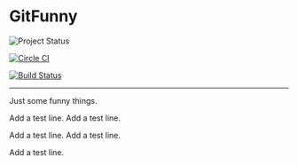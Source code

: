 # GitFunny
![Project Status](https://codeship.com/projects/9839eec0-d659-0133-fcb4-7edf9ccff8c4/status?branch=master)

[![Circle CI](https://circleci.com/gh/JingkaiTang/GitFunny.svg?style=shield)](https://circleci.com/gh/JingkaiTang/GitFunny)

[![Build Status](https://travis-ci.org/JingkaiTang/GitFunny.svg?branch=master)](https://travis-ci.org/JingkaiTang/GitFunny)
***
Just some funny things.

Add a test line.
Add a test line.

Add a test line.
Add a test line.

Add a test line.

